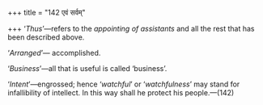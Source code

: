 +++
title = "142 एवं सर्वम्"

+++
‘*Thus*’—refers to the *appointing of assistants* and all the rest that
has been described above.

‘*Arranged*’— accomplished.

‘*Business*’—all that is useful is called ‘business’.

‘*Intent*’—engrossed; hence ‘*watchful*’ or ‘*watchfulness*’ may stand
for infallibility of intellect. In this way shall he protect his
people.—(142)


